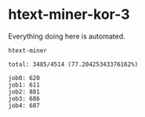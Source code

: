 # htext-miner-kor-3

Everything doing here is automated.

```
htext-miner

total: 3485/4514 (77.20425343376162%)

job0: 620
job1: 611
job2: 881
job3: 686
job4: 687
```